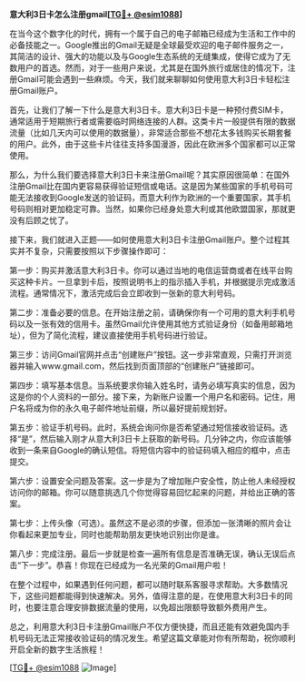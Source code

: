 **意大利3日卡怎么注册gmail[[TG💪+ @esim1088](https://t.me/s/esim1088)]**

在当今这个数字化的时代，拥有一个属于自己的电子邮箱已经成为生活和工作中的必备技能之一。Google推出的Gmail无疑是全球最受欢迎的电子邮件服务之一，其简洁的设计、强大的功能以及与Google生态系统的无缝集成，使得它成为了无数用户的首选。然而，对于一些用户来说，尤其是在国外旅行或居住的情况下，注册Gmail可能会遇到一些麻烦。今天，我们就来聊聊如何使用意大利3日卡轻松注册Gmail账户。

首先，让我们了解一下什么是意大利3日卡。意大利3日卡是一种预付费SIM卡，通常适用于短期旅行者或需要临时网络连接的人群。这类卡片一般提供有限的数据流量（比如几天内可以使用的数据量），非常适合那些不想花太多钱购买长期套餐的用户。此外，由于这些卡片往往支持多国漫游，因此在欧洲多个国家都可以正常使用。

那么，为什么我们要选择意大利3日卡来注册Gmail呢？其实原因很简单：在国外注册Gmail比在国内更容易获得验证短信或电话。这是因为某些国家的手机号码可能无法接收到Google发送的验证码，而意大利作为欧洲的一个重要国家，其手机号码则相对更加稳定可靠。当然，如果你已经身处意大利或其他欧盟国家，那就更没有后顾之忧了。

接下来，我们就进入正题——如何使用意大利3日卡注册Gmail账户。整个过程其实并不复杂，只需要按照以下步骤操作即可：

第一步：购买并激活意大利3日卡。你可以通过当地的电信运营商或者在线平台购买这种卡片。一旦拿到卡后，按照说明书上的指示插入手机，并根据提示完成激活流程。通常情况下，激活完成后会立即收到一张新的意大利号码。

第二步：准备必要的信息。在开始注册之前，请确保你有一个可用的意大利手机号码以及一张有效的信用卡。虽然Gmail允许使用其他方式验证身份（如备用邮箱地址），但为了简化流程，建议直接使用手机号码进行验证。

第三步：访问Gmail官网并点击“创建账户”按钮。这一步非常直观，只需打开浏览器并输入www.gmail.com，然后找到页面顶部的“创建账户”链接即可。

第四步：填写基本信息。当系统要求你输入姓名时，请务必填写真实的信息，因为这是你的个人资料的一部分。接下来，为新账户设置一个用户名和密码。记住，用户名将成为你的永久电子邮件地址前缀，所以最好提前规划好。

第五步：验证手机号码。此时，系统会询问你是否希望通过短信接收验证码。选择“是”，然后输入刚才从意大利3日卡上获取的新号码。几分钟之内，你应该能够收到一条来自Google的确认短信。将短信内容中的验证码填入相应的框中，点击提交。

第六步：设置安全问题及答案。这一步是为了增加账户安全性，防止他人未经授权访问你的邮箱。你可以随意挑选几个你觉得容易回忆起来的问题，并给出正确的答案。

第七步：上传头像（可选）。虽然这不是必须的步骤，但添加一张清晰的照片会让你看起来更加专业，同时也能帮助朋友更快地识别出你是谁。

第八步：完成注册。最后一步就是检查一遍所有信息是否准确无误，确认无误后点击“下一步”。恭喜！你现在已经成为一名光荣的Gmail用户啦！

在整个过程中，如果遇到任何问题，都可以随时联系客服寻求帮助。大多数情况下，这些问题都能得到快速解决。另外，值得注意的是，在使用意大利3日卡的同时，也要注意合理安排数据流量的使用，以免超出限额导致额外费用产生。

总之，利用意大利3日卡注册Gmail账户不仅方便快捷，而且还能有效避免国内手机号码无法正常接收验证码的情况发生。希望这篇文章能对你有所帮助，祝你顺利开启全新的数字生活旅程！

[[TG💪+ @esim1088](https://t.me/s/esim1088) ![Image](https://i.postimg.cc/4NQfJmqS/Snipaste-2025-05-13-00-14-12.png)]